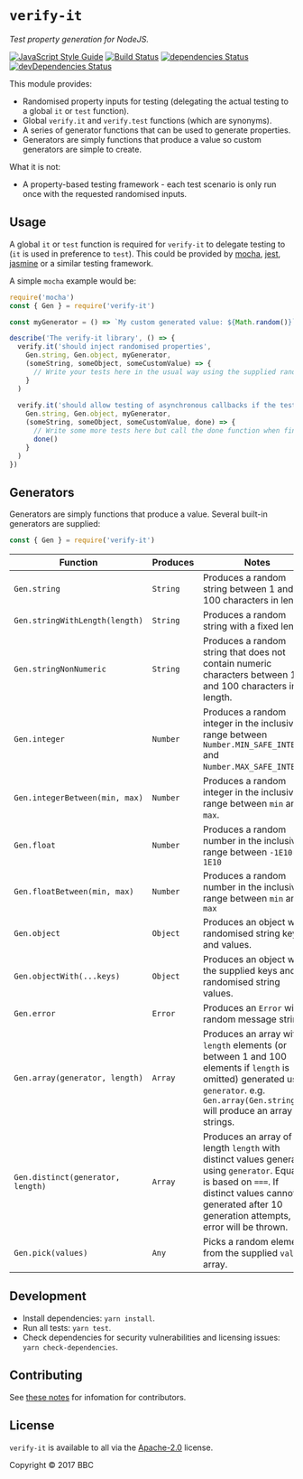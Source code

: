 # `verify-it`

_Test property generation for NodeJS._

[![JavaScript Style Guide](https://img.shields.io/badge/code_style-standard-brightgreen.svg)](https://standardjs.com)
[![Build Status](https://travis-ci.org/bbc/verify-it.svg?branch=master)](https://travis-ci.org/bbc/verify-it)
[![dependencies Status](https://david-dm.org/bbc/verify-it/status.svg)](https://david-dm.org/bbc/verify-it)
[![devDependencies Status](https://david-dm.org/bbc/verify-it/dev-status.svg)](https://david-dm.org/bbc/verify-it?type=dev)

This module provides:

* Randomised property inputs for testing (delegating the actual testing to a global `it` or `test` function).
* Global `verify.it` and `verify.test` functions (which are synonyms).
* A series of generator functions that can be used to generate properties.
* Generators are simply functions that produce a value so custom generators are simple to create.

What it is not:

* A property-based testing framework - each test scenario is only run once with the requested randomised inputs.

## Usage

A global `it` or `test` function is required for `verify-it` to delegate testing to (`it` is used in preference to `test`). This could be provided by [mocha](https://www.npmjs.com/package/mocha), [jest](https://www.npmjs.com/package/jest), [jasmine](https://www.npmjs.com/package/jasmine) or a similar testing framework.

A simple `mocha` example would be:

```javascript
require('mocha')
const { Gen } = require('verify-it')

const myGenerator = () => `My custom generated value: ${Math.random()}`

describe('The verify-it library', () => {
  verify.it('should inject randomised properties',
    Gen.string, Gen.object, myGenerator,
    (someString, someObject, someCustomValue) => {
      // Write your tests here in the usual way using the supplied randomised values...
    }
  )
  
  verify.it('should allow testing of asynchronous callbacks if the test framework supports it', () => {
    Gen.string, Gen.object, myGenerator,
    (someString, someObject, someCustomValue, done) => {
      // Write some more tests here but call the done function when finished
      done()
    }
  )
})
```

## Generators

Generators are simply functions that produce a value. Several built-in generators are supplied:

```javascript
const { Gen } = require('verify-it')
```

| Function                          | Produces  | Notes |
|-----------------------------------|-----------|-------|
| `Gen.string`                      | `String`  | Produces a random string between 1 and 100 characters in length. |
| `Gen.stringWithLength(length)`    | `String`  | Produces a random string with a fixed length. |
| `Gen.stringNonNumeric`            | `String`  | Produces a random string that does not contain numeric characters between 1 and 100 characters in length. |
| `Gen.integer`                     | `Number`  | Produces a random integer in the inclusive range between `Number.MIN_SAFE_INTEGER` and `Number.MAX_SAFE_INTEGER`. |
| `Gen.integerBetween(min, max)`    | `Number`  | Produces a random integer in the inclusive range between `min` and `max`. |
| `Gen.float`                       | `Number`  | Produces a random number in the inclusive range between `-1E10` and `1E10` |
| `Gen.floatBetween(min, max)`      | `Number`  | Produces a random number in the inclusive range between `min` and `max` |
| `Gen.object`                      | `Object`  | Produces an object with randomised string keys and values. |
| `Gen.objectWith(...keys)`         | `Object`  | Produces an object with the supplied keys and randomised string values. |
| `Gen.error`                       | `Error`   | Produces an `Error` with a random message string. |
| `Gen.array(generator, length)`    | `Array`   | Produces an array with `length` elements (or between 1 and 100 elements if `length` is omitted) generated using `generator`. e.g. `Gen.array(Gen.string)` will produce an array of strings. |
| `Gen.distinct(generator, length)` | `Array`   | Produces an array of length `length` with distinct values generated using `generator`. Equality is based on `===`. If distinct values cannot be generated after 10 generation attempts, an error will be thrown. |
| `Gen.pick(values)`                | `Any`     | Picks a random element from the supplied `values` array. |

## Development

* Install dependencies: `yarn install`.
* Run all tests: `yarn test`.
* Check dependencies for security vulnerabilities and licensing issues: `yarn check-dependencies`.

## Contributing

See [these notes](./.github/CONTRIBUTING.md) for infomation for contributors.

## License

`verify-it` is available to all via the [Apache-2.0](./APACHE-2.0) license.

Copyright &copy; 2017 BBC

